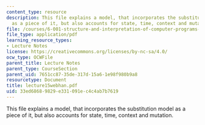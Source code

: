 ```yaml
---
content_type: resource
description: This file explains a model, that incorporates the substitution model
  as a piece of it, but also accounts for state, time, context and mutation.
file: /courses/6-001-structure-and-interpretation-of-computer-programs-spring-2005/33ed68689829e331091ec4c4ab7b7619_lecture15webhan.pdf
file_type: application/pdf
learning_resource_types:
- Lecture Notes
license: https://creativecommons.org/licenses/by-nc-sa/4.0/
ocw_type: OCWFile
parent_title: Lecture Notes
parent_type: CourseSection
parent_uid: 7651cc87-35de-317d-15a6-1e98f980b9a8
resourcetype: Document
title: lecture15webhan.pdf
uid: 33ed6868-9829-e331-091e-c4c4ab7b7619
---
```

This file explains a model, that incorporates the substitution model as a piece of it, but also accounts for state, time, context and mutation.